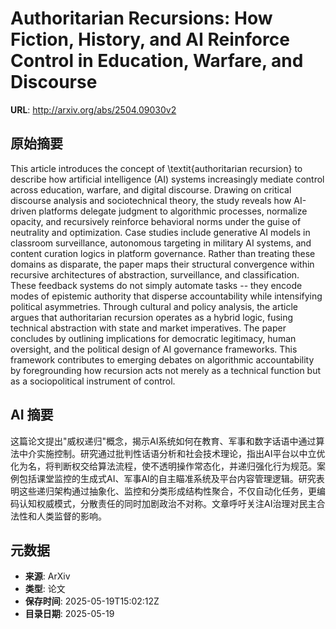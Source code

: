 # Authoritarian Recursions: How Fiction, History, and AI Reinforce Control in Education, Warfare, and Discourse

**URL**: http://arxiv.org/abs/2504.09030v2

## 原始摘要

This article introduces the concept of \textit{authoritarian recursion} to
describe how artificial intelligence (AI) systems increasingly mediate control
across education, warfare, and digital discourse. Drawing on critical discourse
analysis and sociotechnical theory, the study reveals how AI-driven platforms
delegate judgment to algorithmic processes, normalize opacity, and recursively
reinforce behavioral norms under the guise of neutrality and optimization. Case
studies include generative AI models in classroom surveillance, autonomous
targeting in military AI systems, and content curation logics in platform
governance.
  Rather than treating these domains as disparate, the paper maps their
structural convergence within recursive architectures of abstraction,
surveillance, and classification. These feedback systems do not simply automate
tasks -- they encode modes of epistemic authority that disperse accountability
while intensifying political asymmetries. Through cultural and policy analysis,
the article argues that authoritarian recursion operates as a hybrid logic,
fusing technical abstraction with state and market imperatives. The paper
concludes by outlining implications for democratic legitimacy, human oversight,
and the political design of AI governance frameworks.
  This framework contributes to emerging debates on algorithmic accountability
by foregrounding how recursion acts not merely as a technical function but as a
sociopolitical instrument of control.


## AI 摘要

这篇论文提出"威权递归"概念，揭示AI系统如何在教育、军事和数字话语中通过算法中介实施控制。研究通过批判性话语分析和社会技术理论，指出AI平台以中立优化为名，将判断权交给算法流程，使不透明操作常态化，并递归强化行为规范。案例包括课堂监控的生成式AI、军事AI的自主瞄准系统及平台内容管理逻辑。研究表明这些递归架构通过抽象化、监控和分类形成结构性聚合，不仅自动化任务，更编码认知权威模式，分散责任的同时加剧政治不对称。文章呼吁关注AI治理对民主合法性和人类监督的影响。

## 元数据

- **来源**: ArXiv
- **类型**: 论文
- **保存时间**: 2025-05-19T15:02:12Z
- **目录日期**: 2025-05-19
